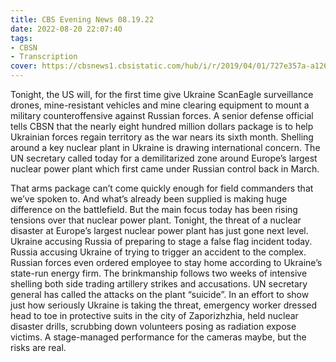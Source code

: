 ```yaml
---
title: CBS Evening News 08.19.22
date: 2022-08-20 22:07:40
tags:
- CBSN
- Transcription
cover: https://cbsnews1.cbsistatic.com/hub/i/r/2019/04/01/727e357a-a126-4138-a2c5-4d3222669d57/thumbnail/640x360/3ff2761028dc5c65cc4f07acd54bcd5c/cbsn2-logo-1920x1080.jpg
---
```

Tonight, the US will, for the first time give Ukraine ScanEagle surveillance drones, mine-resistant vehicles and mine clearing equipment to mount a military counteroffensive against Russian forces. 	A senior defense official tells CBSN that the nearly eight hundred million dollars package is to help Ukrainian forces regain territory as the war nears its sixth month. Shelling around a key nuclear plant in Ukraine is drawing international concern. The UN secretary called today for a demilitarized zone around Europe’s largest nuclear power plant which first came under Russian control back in March. 

That arms package can’t come quickly enough for field commanders that we’ve spoken to. And what’s already been supplied is making huge difference on the battlefield. But the main focus today has been rising tensions over that nuclear power plant. Tonight, the threat of a nuclear disaster at Europe’s largest nuclear power plant has just gone next level. Ukraine accusing Russia of preparing to stage a false flag incident today. Russia accusing Ukraine of trying to trigger an accident to the complex. Russian forces even ordered employee to stay home according to Ukraine’s state-run energy firm. The brinkmanship follows two weeks of intensive shelling both side trading artillery strikes and accusations. UN secretary general has called the attacks on the plant “suicide”. In an effort to show just how seriously Ukraine is taking the threat, emergency worker dressed head to toe in protective suits in the city of Zaporizhzhia, held nuclear disaster drills, scrubbing down volunteers posing as radiation expose victims. A stage-managed performance for the cameras maybe, but the risks are real.

